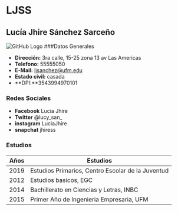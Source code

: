 # LJSS
## Lucía Jhire Sánchez Sarceño
![GitHub Logo](http://intranet.ufm.edu/fotos/20150457.jpg)
###Datos Generales
* **Dirección:** 3ra calle, 15-25 zona 13 av Las Americas  
* **Telefono:** 55555050
* **E-Mail:** ljsanchez@ufm.edu
* **Estado civil:** casada
* **DPI:**3543994970101 

### Redes Sociales 
* **Facebook** Lucia Jhire
* **Twitter** @lucy_san_
* **instagram** LuciaJhire
* **snapchat** jhiress

### Estudios 

Años|Estudios
----|--------
2019| Estudios Primarios, Centro Escolar de la Juventud
2012| Estudios basicos, EGC
2014| Bachillerato en Ciencias y Letras, INBC
2015| Primer Año de Ingenieria Empresaria, UFM
